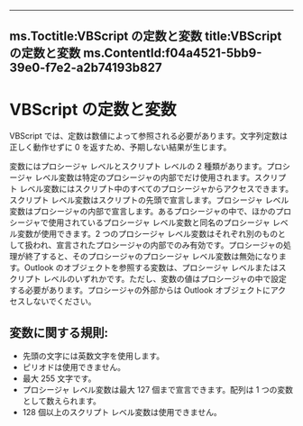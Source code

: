 

---
ms.Toctitle:VBScript の定数と変数
title:VBScript の定数と変数
ms.ContentId:f04a4521-5bb9-39e0-f7e2-a2b74193b827
---
# VBScript の定数と変数




VBScript では、定数は数値によって参照される必要があります。文字列定数は正しく動作せずに 0 を返すため、予期しない結果が生じます。



変数にはプロシージャ レベルとスクリプト レベルの 2 種類があります。プロシージャ レベル変数は特定のプロシージャの内部でだけ使用されます。スクリプト レベル変数にはスクリプト中のすべてのプロシージャからアクセスできます。スクリプト レベル変数はスクリプトの先頭で宣言します。プロシージャ レベル変数はプロシージャの内部で宣言します。あるプロシージャの中で、ほかのプロシージャで使用されているプロシージャ レベル変数と同名のプロシージャ レベル変数が使用できます。2 つのプロシージャ レベル変数はそれぞれ別のものとして扱われ、宣言されたプロシージャの内部でのみ有効です。プロシージャの処理が終了すると、そのプロシージャのプロシージャ レベル変数は無効になります。Outlook のオブジェクトを参照する変数は、プロシージャ レベルまたはスクリプト レベルのいずれかです。ただし、変数の値はプロシージャの中で設定する必要があります。プロシージャの外部からは Outlook オブジェクトにアクセスしないでください。

## 変数に関する規則:

- 先頭の文字には英数文字を使用します。
- ピリオドは使用できません。
- 最大 255 文字です。
- プロシージャ レベル変数は最大 127 個まで宣言できます。配列は 1 つの変数として数えられます。
- 128 個以上のスクリプト レベル変数は使用できません。




